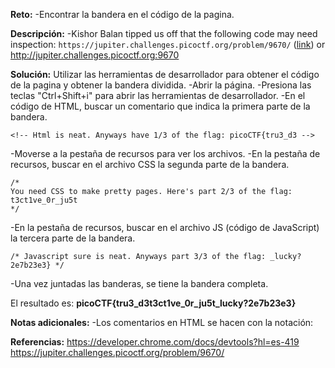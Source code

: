 
**Reto:**
-Encontrar la bandera en el código de la pagina.

**Descripción:**
-Kishor Balan tipped us off that the following code may need inspection: `https://jupiter.challenges.picoctf.org/problem/9670/` ([link](https://jupiter.challenges.picoctf.org/problem/9670/)) or http://jupiter.challenges.picoctf.org:9670

**Solución:**
Utilizar las herramientas de desarrollador para obtener el código de la pagina y obtener la bandera dividida.
-Abrir la página.
-Presiona las teclas "Ctrl+Shift+i" para abrir las herramientas de desarrollador.
-En el código de HTML, buscar un comentario que indica la primera parte de la bandera.
```
<!-- Html is neat. Anyways have 1/3 of the flag: picoCTF{tru3_d3 -->
```
-Moverse a la pestaña de recursos para ver los archivos.
-En la pestaña de recursos, buscar en el archivo CSS la segunda parte de la bandera.
```
/* 
You need CSS to make pretty pages. Here's part 2/3 of the flag: t3ct1ve_0r_ju5t 
*/
```
-En la pestaña de recursos, buscar en el archivo JS (código de JavaScript) la tercera parte de la bandera.
```
/* Javascript sure is neat. Anyways part 3/3 of the flag: _lucky?2e7b23e3} */
```
-Una vez juntadas las banderas, se tiene la bandera completa.

El resultado es: **picoCTF{tru3_d3t3ct1ve_0r_ju5t_lucky?2e7b23e3}**

**Notas adicionales:**
-Los comentarios en HTML se hacen con la notación: <!-- comentario -->

**Referencias:**
https://developer.chrome.com/docs/devtools?hl=es-419
https://jupiter.challenges.picoctf.org/problem/9670/